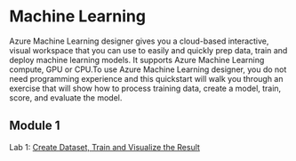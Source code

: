 # Machine Learning
Azure Machine Learning designer gives you a cloud-based interactive, visual workspace that you can use to easily and quickly prep data, train and deploy machine learning models. It supports Azure Machine Learning compute, GPU or CPU.To use Azure Machine Learning designer, you do not need programming experience and this quickstart will walk you through an exercise that will show how to process training data, create a model, train, score, and evaluate the model.

## **Module 1**

Lab 1: [Create Dataset, Train and Visualize the Result](https://github.com/SD-14/EduLabs/blob/main/MachineLearning/ML%20Labs/Module%201/README.md)
